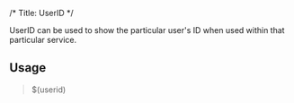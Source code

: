 /*
Title: UserID
*/

UserID can be used to show the particular user's ID when used within that particular service.

## Usage

> $(userid)